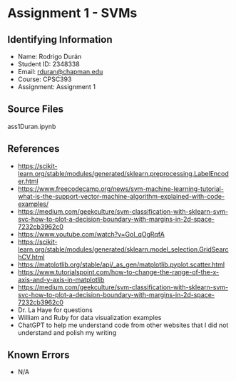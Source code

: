 # Assignment 1 - SVMs

## Identifying Information

* Name: Rodrigo Durán
* Student ID: 2348338
* Email: rduran@chapman.edu
* Course: CPSC393
* Assignment: Assignment 1

## Source Files
ass1Duran.ipynb

## References

* https://scikit-learn.org/stable/modules/generated/sklearn.preprocessing.LabelEncoder.html
* https://www.freecodecamp.org/news/svm-machine-learning-tutorial-what-is-the-support-vector-machine-algorithm-explained-with-code-examples/
* https://medium.com/geekculture/svm-classification-with-sklearn-svm-svc-how-to-plot-a-decision-boundary-with-margins-in-2d-space-7232cb3962c0
* https://www.youtube.com/watch?v=Gol_qOgRqfA
* https://scikit-learn.org/stable/modules/generated/sklearn.model_selection.GridSearchCV.html
* https://matplotlib.org/stable/api/_as_gen/matplotlib.pyplot.scatter.html
* https://www.tutorialspoint.com/how-to-change-the-range-of-the-x-axis-and-y-axis-in-matplotlib
* https://medium.com/geekculture/svm-classification-with-sklearn-svm-svc-how-to-plot-a-decision-boundary-with-margins-in-2d-space-7232cb3962c0
* Dr. La Haye for questions
* William and Ruby for data visualization examples
* ChatGPT to help me understand code from other websites that I did not understand and polish my writing


## Known Errors

* N/A
